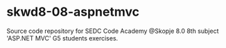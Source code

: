 # skwd8-08-aspnetmvc
Source code repository for SEDC Code Academy @Skopje 8.0 8th subject 'ASP.NET MVC' G5 students exercises.
